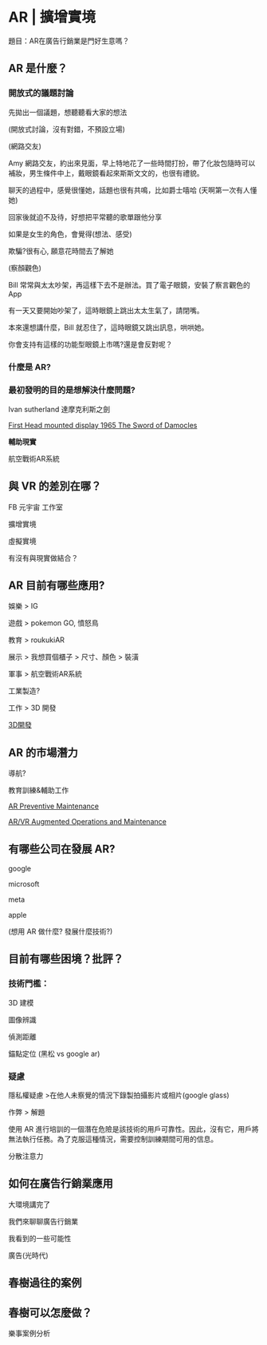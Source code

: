 # AR | 擴增實境

題目：AR在廣告行銷業是門好生意嗎？

## AR 是什麼？

### 開放式的議題討論

先拋出一個議題，想聽聽看大家的想法

(開放式討論，沒有對錯，不預設立場)

(網路交友)

Amy 網路交友，約出來見面，早上特地花了一些時間打扮，帶了化妝包隨時可以補妝，男生條件中上，戴眼鏡看起來斯斯文文的，也很有禮貌。

聊天的過程中，感覺很懂她，話題也很有共鳴，比如爵士嘻哈 (天啊第一次有人懂她)

回家後就迫不及待，好想把平常聽的歌單跟他分享

如果是女生的角色，會覺得(想法、感受)

欺騙?很有心, 願意花時間去了解她

(察顏觀色)

Bill 常常與太太吵架，再這樣下去不是辦法。買了電子眼鏡，安裝了察言觀色的App

有一天又要開始吵架了，這時眼鏡上跳出太太生氣了，請閉嘴。

本來還想講什麼，Bill 就忍住了，這時眼鏡又跳出訊息，哄哄她。

你會支持有這樣的功能型眼鏡上市嗎?還是會反對呢？

### 什麼是 AR?



### 最初發明的目的是想解決什麼問題?

Ivan sutherland 達摩克利斯之劍

[First Head mounted display 1965 The Sword of Damocles](https://www.youtube.com/watch?v=CjbILO8gSQw)

**輔助現實**

航空戰術AR系統

## 與 VR 的差別在哪？

FB 元宇宙 工作室

擴增實境

虛擬實境

有沒有與現實做結合？

## AR 目前有哪些應用?

娛樂 > IG

遊戲 > pokemon GO, 憤怒鳥

教育 > roukukiAR

展示 > 我想買個櫃子 > 尺寸、顏色 > 裝潢

軍事 > 航空戰術AR系統

工業製造?

工作 > 3D 開發

[3D開發](https://www.youtube.com/watch?v=GeyKB214oSc)

## AR 的市場潛力

導航?

教育訓練&輔助工作

[AR Preventive Maintenance](https://www.youtube.com/watch?v=-WTc3hN7YL8)

[AR/VR Augmented Operations and Maintenance](https://www.youtube.com/watch?v=1A1gQyebX_0)

## 有哪些公司在發展 AR?

google 

microsoft

meta

apple

(想用 AR 做什麼? 發展什麼技術?)

## 目前有哪些困境？批評？

### 技術門檻：

3D 建模

圖像辨識

偵測距離

錨點定位 (黑松 vs google ar)

### 疑慮

隱私權疑慮 >在他人未察覺的情況下錄製拍攝影片或相片(google glass)

作弊 > 解題

使用 AR 進行培訓的一個潛在危險是該技術的用戶可靠性。因此，沒有它，用戶將無法執行任務。為了克服這種情況，需要控制訓練期間可用的信息。

分散注意力

## 如何在廣告行銷業應用

大環境講完了

我們來聊聊廣告行銷業

我看到的一些可能性

廣告(光時代)

## 春樹過往的案例

## 春樹可以怎麼做？

樂事案例分析
